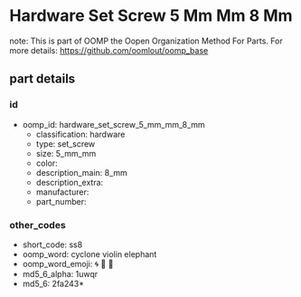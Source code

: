# Hardware Set Screw 5 Mm Mm 8 Mm  

note: This is part of OOMP the Oopen Organization Method For Parts. For more details: https://github.com/oomlout/oomp_base

##  part details





### id
* oomp_id: hardware_set_screw_5_mm_mm_8_mm
  * classification: hardware
  * type: set_screw
  * size: 5_mm_mm
  * color: 
  * description_main: 8_mm
  * description_extra: 
  * manufacturer: 
  * part_number: 

### other_codes
* short_code: ss8
* oomp_word: cyclone violin elephant
* oomp_word_emoji: :cyclone: :violin: :elephant:
* md5_6_alpha: 1uwqr
* md5_6: 2fa243* 
